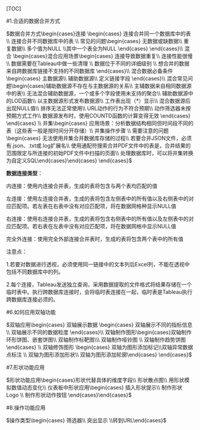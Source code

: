 [TOC]

#1.合适的数据合并方式

$数据合并方式\begin{cases}连接 \begin{cases} 连接合并同一个数据库中的表\\ 连接合并不同数据库中的表 \\ 常见的问题\begin{cases} 无数据或缺数据\\ 重复数据\\ 多个值为NULL \\其中一个表全为NULL \end{cases} \end{cases}\\ 混合 \begin{cases}混合应用场景\begin{cases} 连接导致数据重复\\ 连接性能很慢\\ 数据需要在Tableau中做一些清理 \\ 数据位于不同的详细级别 \\ 想合并的数据来自跨数据库链接不支持的不同数据库 \end{cases}\\ 混合数据必备条件\begin{cases} 主数据源\\ 辅助数据源\\ 定义链接字段 \end{cases}\\ 混合常见问题\begin{cases}辅助数据源不存在与主数据源的关系\\ 主辅数据来自相同数据源中的表\\ 无法混合辅助数据源，一个或多个字段使用未支持的聚合\\ 辅助数据源中的LOD函数\\ 以主数据源形式发布数据源\\ 工作表出现（*）显示\\ 混合数据源后出现NULL值\\ 排序无法正常使用\\ URL动作的行为不符合预期\\ 动作筛选器未按预期方式工作\\ 数据源发布时，使用COUNTD函数的计算变得无效 \end{cases}  \end{cases}  \\ 并集\begin{cases} 应用场景：分析数据结构相同但时间段不同的表（这些表一般是按时间分开存储）\\ 并集操作步骤 \\ 需要注意的问题\begin{cases} 无法使用并集合并数据库存储的过程\\ 若要合并JSON文件，必须有.json、.txt或.log扩展名\\ 使用通配符搜索合并PDF文件中的表是，合并结果的范围限定与所连接的初始PDF文件中扫描的页面\\ 处理数据库时，可以将并集转换为自定义SQL\end{cases}\end{cases} \end{cases}$

**数据连接类型**：

内连接：使用内连接合并表，生成的表将包含与两个表均匹配的值

左连接：使用左连接合并表，生成的表将包含左侧表中的所有值以及右侧表中的对应匹配项。若左表在右表中没有对应匹配项，将在数据网格种显示NULL值

右连接：使用右连接合并表，生成的表将包含右侧表中的所有值以及左侧表中的对应匹配项。若右表在左表中没有对应匹配项，将在数据网格中显示NULL值

完全外连接：使用完全外部连接合并表时，生成的表将包含两个表中的所有值



注意点：

1.若要对数据进行透视，必须使用同一链接中的文本列后Excel列，不能在透视中包括不同数据库中的列。

2.每个连接，Tableau发送独立查询，采用数据提取的文件格式将结果存储在一个临时表中。执行跨数据库连接时，会将临时表连接在一起，临时表是Tableau执行跨数据库连接必须的。



#6.如何应用双轴功能

$双轴应用\begin{cases} 双轴展示数据 \begin{cases} 双轴展示不同的指标信息\\ 双轴展示不同的数据粒度 \end{cases}\\   双轴制作图形\begin{cases}双轴制作环形饼图、嵌套饼图\\ 双轴制作标靶图\\\ 双轴制作哑铃图 \\ 双轴制作趋势饼图 \end{cases} \\ 双轴修饰图形 \begin{cases} 双轴为图形添加标记\\双轴异常数据点标注 \\ 双轴为图形添加形状\\ 双轴为图形添加轮廓\end{cases} \end{cases}$

#7.形状功能应用

$形状功能应用\begin{cases}形状代替具体的维度字段\\ 形状散点图\\ 用形状模拟数值动态变化\\ 仪表板中形状应用\begin{cases}  插入形状提示\\ 制作形状Logo \\ 制作形状动作按钮 \end{cases}\end{cases}$

#8.操作功能应用

$操作类型\begin{cases} 筛选器\\ 突出显示 \\转到URL\end{cases}$

